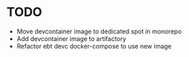 # TODO

* Move devcontainer image to dedicated spot in monorepo
* Add devcontainer image to artifactory
* Refactor ebt devc docker-compose to use new image
